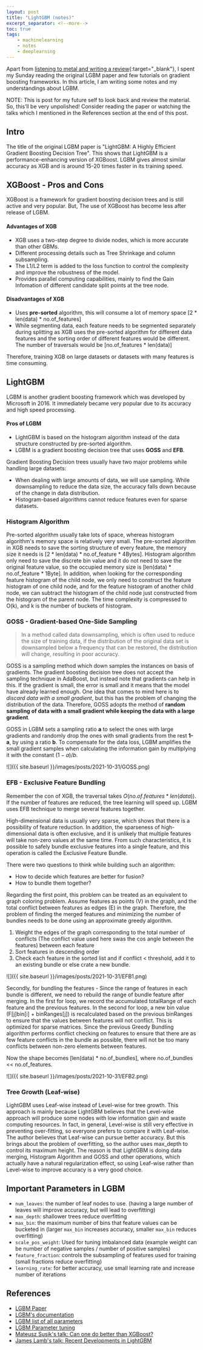 ```yaml
---
layout: post
title: "LightGBM (notes)"
excerpt_separator: <!--more-->
toc: true
tags: 
    - machinelearning
    - notes
    - deeplearning
---
```


Apart from [listening to metal and writing a review](https://cursedcollection.github.io/icons-of-evil/){:target="_blank"}, I spent my Sunday reading the original LGBM paper and few tutorials on gradient boosting frameworks. In this article, I am writing some notes and my understandings about LGBM.

 <!-- more -->


NOTE: This is post for my future self to look back and review the material. So, this’ll be very unpolished! Consider reading the paper or watching the talks which I mentioned in the References section at the end of this post.

<ul id="toc"></ul>

## Intro

The title of the original LGBM paper is "LightGBM: A Highly Efficient Gradient Boosting Decision Tree". This shows that LightGBM is a performance-enhancing version of XGBoost. LGBM gives almost similar accuracy as XGB and is around 15-20 times faster in its training speed.


## XGBoost - Pros and Cons

XGBoost is a framework for gradient boosting decision trees and is still active and very popular. But, The use of XGBoost has become less after release of LGBM.

#### Advantages of XGB

- XGB uses a two-step degree to divide nodes, which is more accurate than other GBMs.
- Different processing details such as Tree Shrinkage and column subsampling.
- The L1/L2 term is added to the loss function to control the complexity and improve the robustness of the model.
- Provides parallel computing capabilities, mainly to find the Gain Infomation of different candidate split points at the tree node.

#### Disadvantages of XGB

- Uses **pre-sorted** algorithm, this will consume a lot of memory space [2 * len(data) * no.of_features]
- While segmenting data, each feature needs to be segmented separately during splitting as XGB uses the pre-sorted algorithm for different data features and the sorting order of different features would be different. The number of traversals would be [no.of_features * len(data)]

Therefore, training XGB on large datasets or datasets with many features is time consuming.


## LightGBM

LGBM is another gradient boosting framework which was developed by Microsoft in 2016. It immediately became very popular due to its accuracy and high speed processing.

#### Pros of LGBM

- LightGBM is based on the histogram algorithm instead of the data structure constructed by pre-sorted algorithm.
- LGBM is a gradient boosting decision tree that uses **GOSS** and **EFB**.

Gradient Boosting Decision trees usually have two major problems while handling large datasets:

- When dealing with large amounts of data, we will use sampling. While downsampling to reduce the data size, the accuracy falls down because of the change in data distribution.
- Histogram-based algorithms cannot reduce features even for sparse datasets.

### Histogram Algorithm

Pre-sorted algorithm usually take lots of space, whereas histogram algorithm's memory space is relatively very small. The pre-sorted algorithm in XGB needs to save the sorting structure of every feature, the memory size it needs is [2 * len(data) * no.of_feature * 4Bytes]. Histogram algorithm only need to save the discrete bin value and it do not need to save the original feature value, so the occupied memory size is [len(data) * no.of_feature * 1Byte]. In addition, when looking for the corresponding feature histogram of the child node, we only need to construct the feature histogram of one child node, and for the feature histogram of another child node, we can subtract the histogram of the child node just constructed from the histogram of the parent node. The time complexity is compressed to O(k), and k is the number of buckets of histogram.

### GOSS - Gradient-based One-Side Sampling

> In a method called data downsampling, which is often used to reduce the size of training data, if the distribution of the original data set is downsampled below a frequency that can be restored, the distribution will change, resulting in poor accuracy.

GOSS is a sampling method which down samples the instances on basis of gradients. The gradient boosting decision tree does not accept the sampling technique in AdaBoost, but instead note that gradients can help in this. If the gradient is small, the error is small and it means that the model have already learned enough. One idea that comes to mind here is to *discard data with a small gradient*, but this has the problem of changing the distribution of the data. Therefore, GOSS adopts the method of **random sampling of data with a small gradient while keeping the data with a large gradient**.

GOSS in LGBM sets a sampling ratio **a** to select the ones with large gradients and randomly drop the ones with small gradients from the rest **1-a**, by using a ratio **b**. To compensate for the data loss, LGBM amplifies the small gradient samples when calculating the information gain by multiplying it with the constant $(1-a)/b$.

![]({{ site.baseurl }}/images/posts/2021-10-31/GOSS.png)

### EFB - Exclusive Feature Bundling

Remember the con of XGB, the traversal takes $O(no.of.features*len(data))$. If the number of features are reduced, the tree learning will speed up. LGBM uses EFB technique to merge several features together.

High-dimensional data is usually very sparse, which shows that there is a possibility of feature reduction. In addition, the sparseness of high-dimensional data is often exclusive, and it is unlikely that multiple features will take non-zero values ​​at the same time. From such characteristics, it is possible to safely bundle exclusive features into a single feature, and this operation is called the Exclusive Feature Bundle. 

There were two questions to think while building such an algorithm:
- How to decide which features are better for fusion?
- How to bundle them together?

Regarding the first point, this problem can be treated as an equivalent to graph coloring problem. Assume features as points (V) in the graph, and the total conflict between features as edges (E) in the graph. Therefore, the problem of finding the merged features and minimizing the number of bundles needs to be done using an approximate greedy algorithm.

1. Weight the edges of the graph corresponding to the total number of conflicts (The conflict value used here swas the cos angle between the features) between each feature
2. Sort features in descending order
3. Check each feature in the sorted list and if conflict < threshold, add it to an existing bundle or else crate a new bundle.

![]({{ site.baseurl }}/images/posts/2021-10-31/EFB1.png)


Secondly, for bundling the features - Since the range of features in each bundle is different, we need to rebuild the range of bundle feature after merging. In the first for loop, we record the accumulated totalRange of each feature and the previous features. In the second for loop, a new bin value (F[j]bin[i] + binRanges[j]) is recalculated based on the previous binRanges to ensure that the values ​​between features will not conflict. This is optimized for sparse matrices. Since the previous Greedy Bundling algorithm performs conflict checking on features to ensure that there are as few feature conflicts in the bundle as possible, there will not be too many conflicts between non-zero elements between features.

Now the shape becomes [len(data) * no.of_bundles], where no.of_bundles << no.of_features.

![]({{ site.baseurl }}/images/posts/2021-10-31/EFB2.png)


### Tree Growth (Leaf-wise)

LightGBM uses Leaf-wise instead of Level-wise for tree growth. This approach is mainly because LightGBM believes that the Level-wise approach will produce some nodes with low information gain and waste computing resources. In fact, in general, Level-wise is still very effective in preventing over-fitting, so everyone prefers to compare it with Leaf-wise. The author believes that Leaf-wise can pursue better accuracy. But this brings about the problem of overfitting, so the author uses max_depth to control its maximum height. The reason is that LightGBM is doing data merging, Histogram Algorithm and GOSS and other operations, which actually have a natural regularization effect, so using Leaf-wise rather than Level-wise to improve accuracy is a very good choice.

## Important Parameters in LGBM

- `num_leaves`: the number of leaf nodes to use. 
(having a large number of leaves will improve accuracy, but will lead to overfitting)
- `max_depth`: shallower trees reduce overfitting
- `max_bin`: the maximum number of bins that feature values can be bucketed in (larger `max_bin` increases accuracy, smaller `max_bin` reduces overfitting)
- `scale_pos_weight`: Used for tuning imbalanced data (example weight can be number of negative samples / number of positive samples)
- `feature_fraction`: controls the subsampling of features used for training (small fractions reduce overfitting)
- `learning_rate`: for better accuracy, use small learning rate and increase number of iterations


## References

- [LGBM Paper](https://www.microsoft.com/en-us/research/wp-content/uploads/2017/11/lightgbm.pdf)
- [LGBM's documentation](https://lightgbm.readthedocs.io/en/latest/index.html)
- [LGBM list of all parameters](https://lightgbm.readthedocs.io/en/latest/Parameters.html)
- [LGBM Parameter tuning](https://lightgbm.readthedocs.io/en/latest/Parameters-Tuning.html)
- [Mateusz Susik's talk: Can one do better than XGBoost?](https://www.youtube.com/watch?v=5CWwwtEM2TA)
- [James Lamb's talk: Recent Developments in LightGBM](https://www.youtube.com/watch?v=5nKSMXBFhes)
